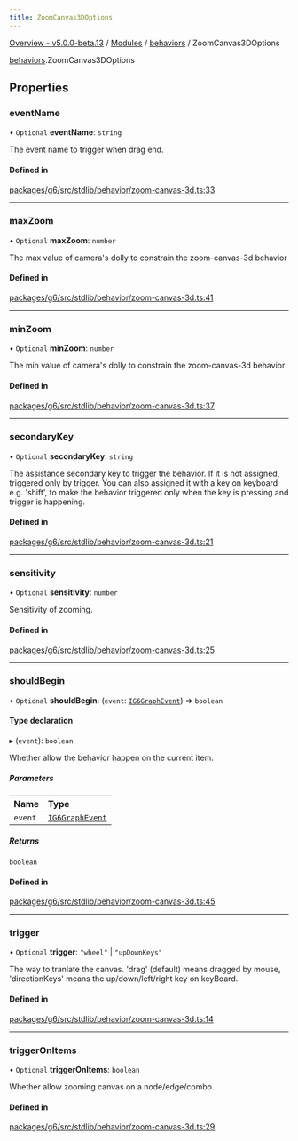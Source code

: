 ```yaml
---
title: ZoomCanvas3DOptions
---
```


[Overview - v5.0.0-beta.13](../../README.en.md) / [Modules](../../modules.en.md) / [behaviors](../../modules/behaviors.en.md) / ZoomCanvas3DOptions

[behaviors](../../modules/behaviors.en.md).ZoomCanvas3DOptions

## Properties

### eventName

• `Optional` **eventName**: `string`

The event name to trigger when drag end.

#### Defined in

[packages/g6/src/stdlib/behavior/zoom-canvas-3d.ts:33](https://github.com/antvis/G6/blob/61e525e59b/packages/g6/src/stdlib/behavior/zoom-canvas-3d.ts#L33)

---

### maxZoom

• `Optional` **maxZoom**: `number`

The max value of camera's dolly to constrain the zoom-canvas-3d behavior

#### Defined in

[packages/g6/src/stdlib/behavior/zoom-canvas-3d.ts:41](https://github.com/antvis/G6/blob/61e525e59b/packages/g6/src/stdlib/behavior/zoom-canvas-3d.ts#L41)

---

### minZoom

• `Optional` **minZoom**: `number`

The min value of camera's dolly to constrain the zoom-canvas-3d behavior

#### Defined in

[packages/g6/src/stdlib/behavior/zoom-canvas-3d.ts:37](https://github.com/antvis/G6/blob/61e525e59b/packages/g6/src/stdlib/behavior/zoom-canvas-3d.ts#L37)

---

### secondaryKey

• `Optional` **secondaryKey**: `string`

The assistance secondary key to trigger the behavior.
If it is not assigned, triggered only by trigger.
You can also assigned it with a key on keyboard e.g. 'shift',
to make the behavior triggered only when the key is pressing and trigger is happening.

#### Defined in

[packages/g6/src/stdlib/behavior/zoom-canvas-3d.ts:21](https://github.com/antvis/G6/blob/61e525e59b/packages/g6/src/stdlib/behavior/zoom-canvas-3d.ts#L21)

---

### sensitivity

• `Optional` **sensitivity**: `number`

Sensitivity of zooming.

#### Defined in

[packages/g6/src/stdlib/behavior/zoom-canvas-3d.ts:25](https://github.com/antvis/G6/blob/61e525e59b/packages/g6/src/stdlib/behavior/zoom-canvas-3d.ts#L25)

---

### shouldBegin

• `Optional` **shouldBegin**: (`event`: [`IG6GraphEvent`](IG6GraphEvent.en.md)) => `boolean`

#### Type declaration

▸ (`event`): `boolean`

Whether allow the behavior happen on the current item.

##### Parameters

| Name    | Type                                   |
| :------ | :------------------------------------- |
| `event` | [`IG6GraphEvent`](IG6GraphEvent.en.md) |

##### Returns

`boolean`

#### Defined in

[packages/g6/src/stdlib/behavior/zoom-canvas-3d.ts:45](https://github.com/antvis/G6/blob/61e525e59b/packages/g6/src/stdlib/behavior/zoom-canvas-3d.ts#L45)

---

### trigger

• `Optional` **trigger**: `"wheel"` \| `"upDownKeys"`

The way to tranlate the canvas. 'drag' (default) means dragged by mouse, 'directionKeys' means the up/down/left/right key on keyBoard.

#### Defined in

[packages/g6/src/stdlib/behavior/zoom-canvas-3d.ts:14](https://github.com/antvis/G6/blob/61e525e59b/packages/g6/src/stdlib/behavior/zoom-canvas-3d.ts#L14)

---

### triggerOnItems

• `Optional` **triggerOnItems**: `boolean`

Whether allow zooming canvas on a node/edge/combo.

#### Defined in

[packages/g6/src/stdlib/behavior/zoom-canvas-3d.ts:29](https://github.com/antvis/G6/blob/61e525e59b/packages/g6/src/stdlib/behavior/zoom-canvas-3d.ts#L29)
